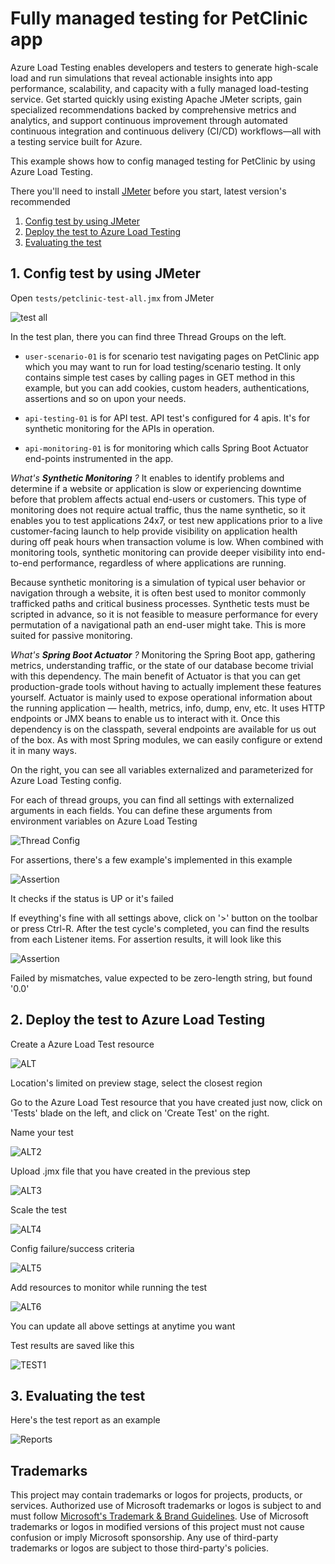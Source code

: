 # Fully managed testing for PetClinic app

Azure Load Testing enables developers and testers to generate high-scale load and run simulations that reveal actionable insights into app performance, scalability, and capacity with a fully managed load-testing service. Get started quickly using existing Apache JMeter scripts, gain specialized recommendations backed by comprehensive metrics and analytics, and support continuous improvement through automated continuous integration and continuous delivery (CI/CD) workflows—all with a testing service built for Azure.

This example shows how to config managed testing for PetClinic by using Azure Load Testing. 

There you'll need to install [JMeter](https://jmeter.apache.org/download_jmeter.cgi) before you start, latest version's recommended

1. [Config test by using JMeter](#1-config-test-by-using-jmeter)
2. [Deploy the test to Azure Load Testing](#2-deploy-the-test-to-azure-load-testing)
3. [Evaluating the test](#3-evaluating-the-test)

## 1. Config test by using JMeter

Open `tests/petclinic-test-all.jmx` from JMeter

![test all](../media/alt-jmeter1.png)

In the test plan, there you can find three Thread Groups on the left. 

- `user-scenario-01` is for scenario test navigating pages on PetClinic app which you may want to run for load testing/scenario testing. It only contains simple test cases by calling pages in GET method in this example, but you can add cookies, custom headers, authentications, assertions and so on upon your needs.

- `api-testing-01` is for API test. API test's configured for 4 apis. It's for synthetic monitoring for the APIs in operation. 

- `api-monitoring-01` is for monitoring which calls Spring Boot Actuator end-points instrumented in the app.

_What's **Synthetic Monitoring** ?_ It enables to identify problems and determine if a website or application is slow or experiencing downtime before that problem affects actual end-users or customers. This type of monitoring does not require actual traffic, thus the name synthetic, so it enables you to test applications 24x7, or test new applications prior to a live customer-facing launch to help provide visibility on application health during off peak hours when transaction volume is low. When combined with monitoring tools, synthetic monitoring can provide deeper visibility into end-to-end performance, regardless of where applications are running. 

Because synthetic monitoring is a simulation of typical user behavior or navigation through a website, it is often best used to monitor commonly trafficked paths and critical business processes. Synthetic tests must be scripted in advance, so it is not feasible to measure performance for every permutation of a navigational path an end-user might take. This is more suited for passive monitoring.

_What's **Spring Boot Actuator** ?_ Monitoring the Spring Boot app, gathering metrics, understanding traffic, or the state of our database become trivial with this dependency. The main benefit of Actuator is that you can get production-grade tools without having to actually implement these features yourself. 
Actuator is mainly used to expose operational information about the running application — health, metrics, info, dump, env, etc. It uses HTTP endpoints or JMX beans to enable us to interact with it.
Once this dependency is on the classpath, several endpoints are available for us out of the box. As with most Spring modules, we can easily configure or extend it in many ways.

On the right, you can see all variables externalized and parameterized for Azure Load Testing config.

For each of thread groups, you can find all settings with externalized arguments in each fields. You can define these arguments from environment variables on Azure Load Testing

![Thread Config](../media/alt-jmeter2.png)

For assertions, there's a few example's implemented in this example

![Assertion](../media/alt-jmeter3.png)

It checks if the status is UP or it's failed

If eveything's fine with all settings above, click on '>' button on the toolbar or press Ctrl-R. After the test cycle's completed, you can find the results from each Listener items. For assertion results, it will look like this

![Assertion](../media/alt-jmeter4.png)

Failed by mismatches, value expected to be zero-length string, but found '0.0'

## 2. Deploy the test to Azure Load Testing

Create a Azure Load Test resource

![ALT](../media/alt-alt1.png)

Location's limited on preview stage, select the closest region 

Go to the Azure Load Test resource that you have created just now, click on 'Tests' blade on the left, and click on 'Create Test' on the right. 

Name your test

![ALT2](../media/alt-alt2.png)

Upload .jmx file that you have created in the previous step

![ALT3](../media/alt-alt3.png)

Scale the test

![ALT4](../media/alt-alt4.png)

Config failure/success criteria

![ALT5](../media/alt-alt5.png)

Add resources to monitor while running the test

![ALT6](../media/alt-alt6.png)

You can update all above settings at anytime you want

Test results are saved like this

![TEST1](../media/alt-test1.png)

## 3. Evaluating the test

Here's the test report as an example

![Reports](../media/cicd-alt-report.png)


## Trademarks

This project may contain trademarks or logos for projects, products, or services. Authorized use of Microsoft trademarks or logos is subject to and must follow [Microsoft's Trademark & Brand Guidelines](https://www.microsoft.com/en-us/legal/intellectualproperty/trademarks/usage/general). Use of Microsoft trademarks or logos in modified versions of this project must not cause confusion or imply Microsoft sponsorship. Any use of third-party trademarks or logos are subject to those third-party's policies.
